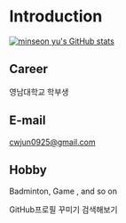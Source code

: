 # Introduction

[![minseon yu's GitHub stats](https://github-readme-stats.vercel.app/api?username=사용자명)](https://github.com/사용자명/github-readme-stats)

## Career
영남대학교 학부생

## E-mail
cwjun0925@gmail.com

## Hobby
Badminton, Game , and so on

GitHub프로필 꾸미기 검색해보기
